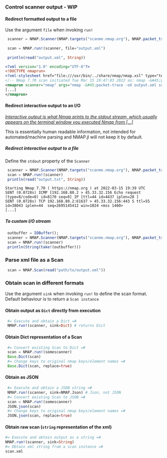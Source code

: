 ### Control scanner output - WIP
#### Redirect formatted output to a file
Use the argument `file` when invoking `run!`
```julia
 scanner = NMAP.Scanner(NMAP.targets("scanme.nmap.org"), NMAP.packet_trace())
 
 scan = NMAP.run!(scanner, file="output.xml")
 
 println(read("output.xml", String))
 ```
 ```xml
<?xml version="1.0" encoding="UTF-8"?>
<!DOCTYPE nmaprun>
<?xml-stylesheet href="file:///usr/bin/../share/nmap/nmap.xsl" type="text/xsl"?>
<!-- Nmap 7.70 scan initiated Tue Mar 15 19:47:03 2022 as: nmap -&#45;packet-trace -oX output.xml scanme.nmap.org -->
<nmaprun scanner="nmap" args="nmap -&#45;packet-trace -oX output.xml scanme.nmap.org" start="1647373623" startstr="Tue Mar 15 19:47:03 2022" version="7.70" xmloutputversion="1.04">
[...]
</nmaprun>
```
#### Redirect interactive output to an I/O
[_Interactive output is what Nmap prints to the stdout stream, which usually appears on the terminal window you executed Nmap from [...]_](https://nmap.org/book/output-formats-interactive.html)

This is essentially human readable information, not intended for automated/machine parsing and NMAP.jl will not keep it by default.
##### Redirect interactive output to a file
Define the `stdout` property of the `Scanner`
 ```julia
  scanner = NMAP.Scanner(NMAP.targets("scanme.nmap.org"), NMAP.packet_trace(), stdout="output.txt")
  scan = NMAP.run!(scanner)
  println(read("output.txt", String))
```
 ```text
Starting Nmap 7.70 ( https://nmap.org ) at 2022-03-15 19:39 UTC
SENT (0.0728s) ICMP [192.168.80.2 > 45.33.32.156 Echo request (type=8/code=0) id=8170 seq=0] IP [ttl=44 id=4437 iplen=28 ]
SENT (0.0728s) TCP 192.168.80.2:61637 > 45.33.32.156:443 S ttl=55 id=38043 iplen=44  seq=2695145412 win=1024 <mss 1460>
[...]
```
##### To custom I/O stream
 ```julia
  outbuffer = IOBuffer();
  scanner = NMAP.Scanner(NMAP.targets("scanme.nmap.org"), NMAP.packet_trace(), stdout=outbuffer)
  scan = NMAP.run!(scanner)
  println(String(take!(outbuffer)))
 ```

### Parse xml file as a Scan
```julia
 scan = NMAP.Scan(read("path/to/output.xml"))
```
### Obtain scan in different formats
Use the argument `sink` when invoking `run!` to define the scan format. Default behaviour is to return a `Scan instance`

#### Obtain output as `Dict` directly from execution
 ```julia
  #= Execute and obtain a Dict =#
  NMAP.run!(scanner, sink=Dict) # returns Dict 
```
#### Obtain Dict representation of a Scan
 ```julia
  #= Convert existing Scan to Dict =#
  scan = NMAP.run!(somescanner)
  Base.Dict(scan)
  #= Change keys to original nmap keys/element names =#
  Base.Dict(scan, replace=true)
```
#### Obtain as JSON
 ```julia
  #= Execute and obtain a JSON string =#
  NMAP.run!(scanner, sink=NMAP.Json) # Json, not JSON
  #= Convert existing Scan to JSON =#
  scan = NMAP.run!(somescanner)
  JSON.json(scan)
  #= Change keys to original nmap keys/element names =#
  JSON.json(scan, replace=true)
```
#### Obtain raw scan (`string` representation of the xml)
```julia
#= Execute and obtain output as a string =#
NMAP.run!(scanner, sink=String)
#= Obtain xml string from a scan instance =#
scan.xml
```